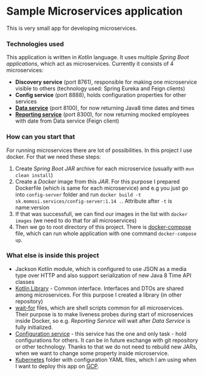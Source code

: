 # Sample Microservices application

This is very small app for developing microservices.

### Technologies used
This application is written in *Kotlin* language. It uses multiple *Spring Boot applications*, which act as microservices. Currently it consists of 4 microservices:

- **Discovery service** (port 8761), responsible for making one microservice visible to others (technology used: Spring Eureka and Feign clients)
- **Config service** (port 8888), holds configuration properties for other services
- **[Data service](data-server)** (port 8100), for now returning Java8 time dates and times
- **[Reporting service](reporting-server)** (port 8300), for now returning mocked employees with date from Data service (Feign client)

### How can you start that
For running microservices there are lot of possibilities. In this project I use docker. For that we need these steps:

1. Create *Spring Boot* *JAR* archive for each microservice (usually with `mvn clean install`)
2. Create a *Docker* image from this *JAR*. For this purpose I prepared Dockerfile (which is same for each microservice) and e.g you just go into `config-server` folder and run `docker build -t sk.momosi.services/config-server:1.14 .`. Attribute after `-t` is name:version
3. If that was successfull, we can find our images in the list with `docker images` (we need to do that for all microservices)
4. Then we go to root directory of this project. There is [docker-compose](docker-compose.yml) file, which can run whole application with one command `docker-compose up`.

### What else is inside this project
- Jackson Kotlin module, which is configured to use JSON as a media type over HTTP and also support serialization of new Java 8 Time API classes
- [Kotlin Library](https://github.com/piskula/microservices-interface-shared) - Common interface. Interfaces and DTOs are shared among microservices. For this purpose I created a library (in other repository)
- [wait-for](reporting-server/wait-for.sh) files, which are shell scripts common for all microservices. Their purpose is to make liveness probes during start of microservices inside Docker, so e.g. *Reporting Service* will wait after *Data Service* is fully initialized.
- [Configuration service](config-server) - this service has the one and only task - hold configurations for others. It can be in future exchange with git repository or other technology. Thanks to that we do not need to rebuild new JARs, when we want to change some property inside microservice.
- [Kubernetes](kubernetes) folder with configuration YAML files, which I am using when I want to deploy this app on [GCP](https://cloud.google.com/gcp).
